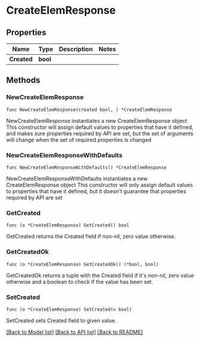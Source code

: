 # CreateElemResponse

## Properties

Name | Type | Description | Notes
------------ | ------------- | ------------- | -------------
**Created** | **bool** |  | 

## Methods

### NewCreateElemResponse

`func NewCreateElemResponse(created bool, ) *CreateElemResponse`

NewCreateElemResponse instantiates a new CreateElemResponse object
This constructor will assign default values to properties that have it defined,
and makes sure properties required by API are set, but the set of arguments
will change when the set of required properties is changed

### NewCreateElemResponseWithDefaults

`func NewCreateElemResponseWithDefaults() *CreateElemResponse`

NewCreateElemResponseWithDefaults instantiates a new CreateElemResponse object
This constructor will only assign default values to properties that have it defined,
but it doesn't guarantee that properties required by API are set

### GetCreated

`func (o *CreateElemResponse) GetCreated() bool`

GetCreated returns the Created field if non-nil, zero value otherwise.

### GetCreatedOk

`func (o *CreateElemResponse) GetCreatedOk() (*bool, bool)`

GetCreatedOk returns a tuple with the Created field if it's non-nil, zero value otherwise
and a boolean to check if the value has been set.

### SetCreated

`func (o *CreateElemResponse) SetCreated(v bool)`

SetCreated sets Created field to given value.



[[Back to Model list]](../README.md#documentation-for-models) [[Back to API list]](../README.md#documentation-for-api-endpoints) [[Back to README]](../README.md)


